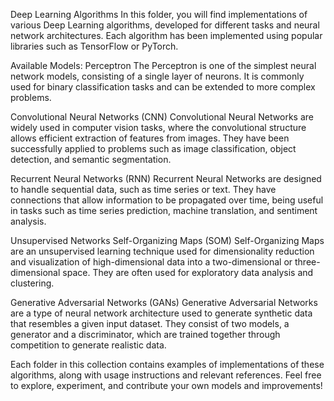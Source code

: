 Deep Learning Algorithms
In this folder, you will find implementations of various Deep Learning algorithms, developed for different tasks and neural network architectures. Each algorithm has been implemented using popular libraries such as TensorFlow or PyTorch.

Available Models:
Perceptron
The Perceptron is one of the simplest neural network models, consisting of a single layer of neurons. It is commonly used for binary classification tasks and can be extended to more complex problems.

Convolutional Neural Networks (CNN)
Convolutional Neural Networks are widely used in computer vision tasks, where the convolutional structure allows efficient extraction of features from images. They have been successfully applied to problems such as image classification, object detection, and semantic segmentation.

Recurrent Neural Networks (RNN)
Recurrent Neural Networks are designed to handle sequential data, such as time series or text. They have connections that allow information to be propagated over time, being useful in tasks such as time series prediction, machine translation, and sentiment analysis.

Unsupervised Networks
Self-Organizing Maps (SOM)
Self-Organizing Maps are an unsupervised learning technique used for dimensionality reduction and visualization of high-dimensional data into a two-dimensional or three-dimensional space. They are often used for exploratory data analysis and clustering.

Generative Adversarial Networks (GANs)
Generative Adversarial Networks are a type of neural network architecture used to generate synthetic data that resembles a given input dataset. They consist of two models, a generator and a discriminator, which are trained together through competition to generate realistic data.

Each folder in this collection contains examples of implementations of these algorithms, along with usage instructions and relevant references. Feel free to explore, experiment, and contribute your own models and improvements!
